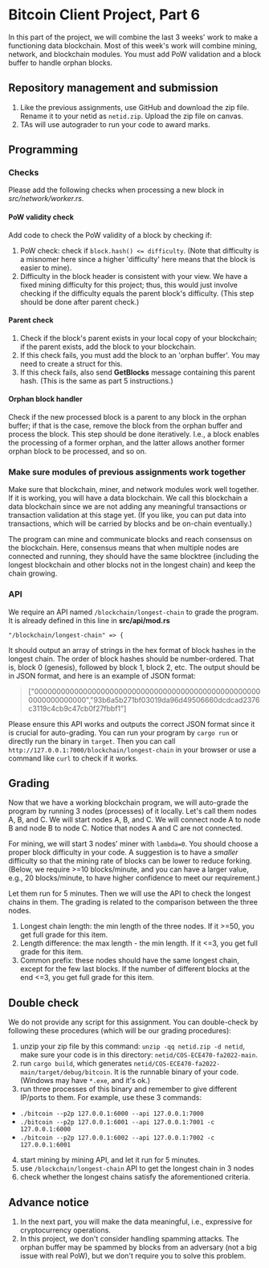# Bitcoin Client Project, Part 6

In this part of the project, we will combine the last 3 weeks' work to make a functioning data blockchain. Most of this week's work will combine mining, network, and blockchain modules. You must add PoW validation and a block buffer to handle orphan blocks.

## Repository management and submission

1. Like the previous assignments, use GitHub and download the zip file. Rename it to your netid as `netid.zip`. Upload the zip file on canvas.
2. TAs will use autograder to run your code to award marks.

## Programming

### Checks
Please add the following checks when processing a new block in *src/network/worker.rs*.

#### PoW validity check

Add code to check the PoW validity of a block by checking if:

1. PoW check: check if `block.hash() <= difficulty`. (Note that difficulty is a misnomer here since a higher 'difficulty' here means that the block is easier to mine).
2. Difficulty in the block header is consistent with your view. We have a fixed mining difficulty for this project; thus, this would just involve checking if the difficulty equals the parent block's difficulty. (This step should be done after parent check.)

#### Parent check

1. Check if the block's parent exists in your local copy of your blockchain; if the parent exists, add the block to your blockchain.
2. If this check fails, you must add the block to an 'orphan buffer'. You may need to create a struct for this.
3. If this check fails, also send **GetBlocks** message containing this parent hash. (This is the same as part 5 instructions.)

#### Orphan block handler

Check if the new processed block is a parent to any block in the orphan buffer; if that is the case, remove the block from the orphan buffer and process the block. This step should be done iteratively. I.e., a block enables the processing of a former orphan, and the latter allows another former orphan block to be processed, and so on.

### Make sure modules of previous assignments work together

Make sure that blockchain, miner, and network modules work well together. If it is working, you will have a data blockchain. We call this blockchain a data blockchain since we are not adding any meaningful transactions or transaction validation at this stage yet. (If you like, you can put data into transactions, which will be carried by blocks and be on-chain eventually.)

The program can mine and communicate blocks and reach consensus on the blockchain. Here, consensus means that when multiple nodes are connected and running, they should have the same blocktree (including the longest blockchain and other blocks not in the longest chain) and keep the chain growing.

### API

We require an API named `/blockchain/longest-chain` to grade the program. It is already defined in this line in __src/api/mod.rs__
```
"/blockchain/longest-chain" => {
```

It should output an array of strings in the hex format of block hashes in the longest chain. The order of block hashes should be number-ordered. That is, block 0 (genesis), followed by block 1, block 2, etc. The output should be in JSON format, and here is an example of JSON format:

> ["0000000000000000000000000000000000000000000000000000000000000000","93b6a5b271bf03019da96d49506660dcdcad2376c3119c4cb9c47cb0f27fbbf1"]

Please ensure this API works and outputs the correct JSON format since it is crucial for auto-grading. You can run your program by `cargo run` or directly run the binary in `target`. Then you can call `http://127.0.0.1:7000/blockchain/longest-chain` in your browser or use a command like `curl` to check if it works.

## Grading

Now that we have a working blockchain program, we will auto-grade the program by running 3 nodes (processes) of it locally. Let's call them nodes A, B, and C. We will start nodes A, B, and C. We will connect node A to node B and node B to node C. Notice that nodes A and C are not connected.

For mining, we will start 3 nodes' miner with `lambda=0`. You should choose a proper block difficulty in your code. A suggestion is to have a _smaller_ difficulty so that the mining rate of blocks can be lower to reduce forking. (Below, we require >=10 blocks/minute, and you can have a larger value, e.g., 20 blocks/minute, to have higher confidence to meet our requirement.)

Let them run for 5 minutes. Then we will use the API to check the longest chains in them. The grading is related to the comparison between the three nodes.

1. Longest chain length: the min length of the three nodes. If it >=50, you get full grade for this item.
2. Length difference: the max length - the min length. If it <=3, you get full grade for this item.
3. Common prefix: these nodes should have the same longest chain, except for the few last blocks. If the number of different blocks at the end <=3, you get full grade for this item.

## Double check
We do not provide any script for this assignment. You can double-check by following these procedures (which will be our grading procedures):

1. unzip your zip file by this command: `unzip -qq netid.zip -d netid`, make sure your code is in this directory: `netid/COS-ECE470-fa2022-main`.
2. run `cargo build`, which generates `netid/COS-ECE470-fa2022-main/target/debug/bitcoin`. It is the runnable binary of your code. (Windows may have `*.exe`, and it's ok.)
3. run three processes of this binary and remember to give different IP/ports to them. For example, use these 3 commands:
- `./bitcoin --p2p 127.0.0.1:6000 --api 127.0.0.1:7000`
- `./bitcoin --p2p 127.0.0.1:6001 --api 127.0.0.1:7001 -c 127.0.0.1:6000`
- `./bitcoin --p2p 127.0.0.1:6002 --api 127.0.0.1:7002 -c 127.0.0.1:6001`
4. start mining by mining API, and let it run for 5 minutes.
5. use `/blockchain/longest-chain` API to get the longest chain in 3 nodes
6. check whether the longest chains satisfy the aforementioned criteria.

## Advance notice
1. In the next part, you will make the data meaningful, i.e., expressive for cryptocurrency operations.
2. In this project, we don't consider handling spamming attacks. The orphan buffer may be spammed by blocks from an adversary (not a big issue with real PoW), but we don't require you to solve this problem.
